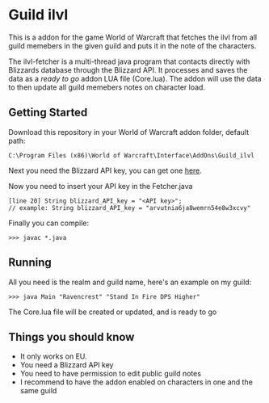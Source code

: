 # Guild ilvl
This is a addon for the game World of Warcraft that fetches the ilvl from all guild memebers in the given guild and puts it in the note of the characters.

The ilvl-fetcher is a multi-thread java program that contacts directly with Blizzards database through the Blizzard API. It processes and saves the data as a *ready to go* addon LUA file (Core.lua). The addon will use the data to then update all guild memebers notes on character load.



## Getting Started
Download this repository in your World of Warcraft addon folder, default path:
```
C:\Program Files (x86)\World of Warcraft\Interface\AddOns\Guild_ilvl
```
Next you need the Blizzard API key, you can get one [here](https://dev.battle.net/member/register).

Now you need to insert your API key in the Fetcher.java
```
[line 20] String blizzard_API_key = "<API key>";
// example: String blizzard_API_key = "arvutnia6ja8wemrn54e8w3xcvy"
```

Finally you can compile:
```
>>> javac *.java
```

## Running
All you need is the realm and guild name, here's an example on my guild:
```
>>> java Main "Ravencrest" "Stand In Fire DPS Higher"
```
The Core.lua file will be created or updated, and is ready to go

## Things you should know
* It only works on EU.
* You need a Blizzard API key
* You need to have permission to edit public guild notes
* I recommend to have the addon enabled on characters in one and the same guild
